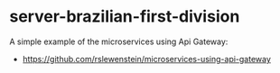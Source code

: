 # server-brazilian-first-division
A simple example of the microservices using Api Gateway:
- https://github.com/rslewenstein/microservices-using-api-gateway
